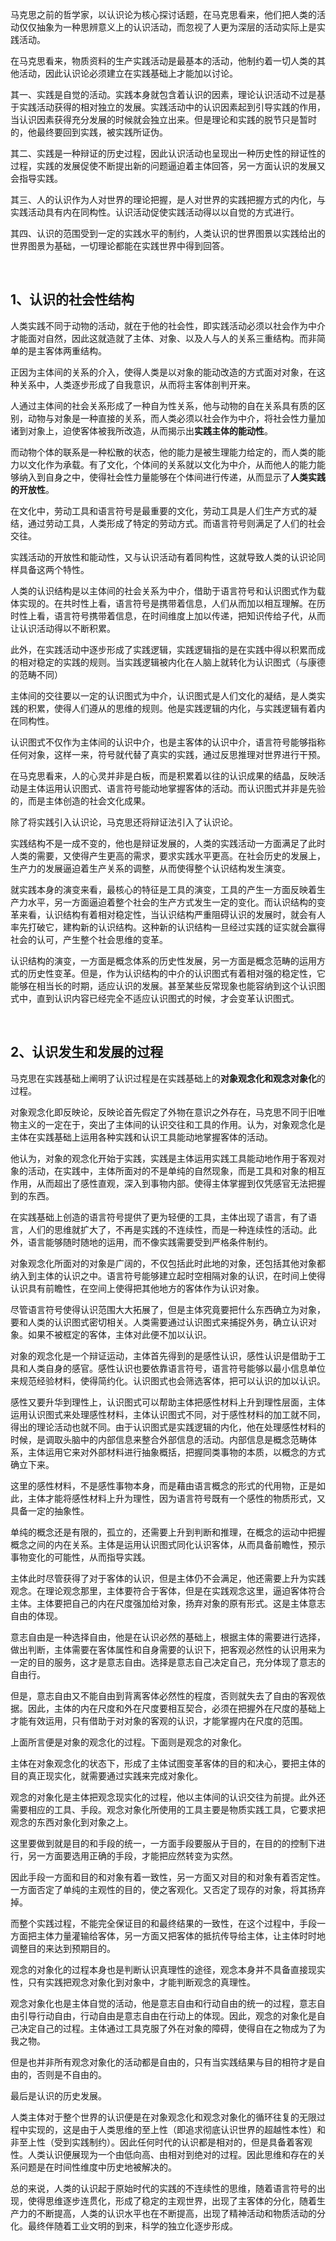 <p>马克思之前的哲学家，以认识论为核心探讨话题，在马克思看来，他们把人类的活动仅仅抽象为一种思辨意义上的认识活动，而忽视了人更为深层的活动实际上是实践活动。</p><p>在马克思看来，物质资料的生产实践活动是最基本的活动，他制约着一切人类的其他活动，因此认识论必须建立在实践基础上才能加以讨论。</p><p>其一、实践是自觉的活动。实践本身就包含着认识的因素，理论认识活动不过是基于实践活动获得的相对独立的发展。实践活动中的认识因素起到引导实践的作用，当认识因素获得充分发展的时候就会独立出来。但是理论和实践的脱节只是暂时的，他最终要回到实践，被实践所证伪。</p><p>其二、实践是一种辩证的历史过程，因此认识活动也呈现出一种历史性的辩证性的过程，实践的发展促使不断提出新的问题逼迫着主体回答，另一方面认识的发展又会指导实践。</p><p>其三、人的认识作为人对世界的理论把握，是人对世界的实践把握方式的内化，与实践活动具有内在同构性。认识活动促使实践活动得以以自觉的方式进行。</p><p>其四、认识的范围受到一定的实践水平的制约，人类认识的世界图景以实践给出的世界图景为基础，一切理论都能在实践世界中得到回答。</p><p class="ztext-empty-paragraph"><br/></p><h2>1、认识的社会性结构</h2><p>人类实践不同于动物的活动，就在于他的社会性，即实践活动必须以社会作为中介才能面对自然，因此这就造就了主体、对象、以及人与人的关系三重结构。而非简单的是主客体两重结构。</p><p>正因为主体间的关系的介入，使得人类是以对象的能动改造的方式面对对象，在这种关系中，人类逐步形成了自我意识，从而将主客体剖判开来。</p><p>人通过主体间的社会关系形成了一种自为性关系，他与动物的自在关系具有质的区别，动物与对象是一种直接的关系，而人类必须以社会作为中介，将社会性力量加诸到对象上，迫使客体被我所改造，从而揭示出<b>实践主体的能动性</b>。</p><p>而动物个体的联系是一种松散的状态，他的能力是被生理能力给定的，而人类的能力以文化作为承载。有了文化，个体间的关系就以文化为中介，从而他人的能力能够纳入到自身之中，使得社会性力量能够在个体间进行传递，从而显示了<b>人类实践的开放性</b>。</p><p>在文化中，劳动工具和语言符号是最重要的文化，劳动工具是人们生产方式的凝结，通过劳动工具，人类形成了特定的劳动方式。而语言符号则满足了人们的社会交往。</p><p>实践活动的开放性和能动性，又与认识活动有着同构性，这就导致人类的认识论同样具备这两个特性。</p><p>人类的认识结构是以主体间的社会关系为中介，借助于语言符号和认识图式作为载体实现的。在共时性上看，语言符号是携带着信息，人们从而加以相互理解。在历时性上看，语言符号携带着信息，在时间维度上加以传递，把知识传给子代，从而让认识活动得以不断积累。</p><p>此外，在实践活动中逐步形成了实践逻辑，实践逻辑指的是在实践中得以积累而成的相对稳定的实践的规则。当实践逻辑被内化在人脑上就转化为认识图式（与康德的范畴不同）</p><p>主体间的交往要以一定的认识图式为中介，认识图式是人们文化的凝结，是人类实践的积累，使得人们遵从的思维的规则。他是实践逻辑的内化，与实践逻辑有着内在同构性。</p><p>认识图式不仅作为主体间的认识中介，也是主客体的认识中介，语言符号能够指称任何对象，这样一来，符号就代替了真实的实践，通过反思推理对世界进行干预。</p><p>在马克思看来，人的心灵并非是白板，而是积累着以往的认识成果的结晶，反映活动是主体运用认识图式、语言符号能动地掌握客体的活动。而认识图式并非是先验的，而是主体创造的社会文化成果。</p><p>除了将实践引入认识论，马克思还将辩证法引入了认识论。</p><p>实践结构不是一成不变的，他也是辩证发展的，人类的实践活动一方面满足了此时人类的需要，又使得产生更高的需求，要求实践水平更高。在社会历史的发展上，生产力的发展逼迫着生产关系的调整，从而使得整个认识结构发生演变。</p><p>就实践本身的演变来看，最核心的特征是工具的演变，工具的产生一方面反映着生产力水平，另一方面逼迫着整个社会的生产方式发生一定的变化。而认识结构的变革来看，认识结构有着相对稳定性，当认识结构严重阻碍认识的发展时，就会有人率先打破它，建构新的认识结构。这种新的认识结构一旦经过实践的证实就会赢得社会的认可，产生整个社会思维的变革。</p><p>认识结构的演变，一方面是概念体系的历史性发展，另一方面是概念范畴的运用方式的历史性变革。但是，作为认识结构的中介的认识图式有着相对强的稳定性，它能够在相当长的时期，适应认识的发展。甚至某些反常现象也能容纳到这个认识图式中，直到认识内容已经完全不适应认识图式的时候，才会变革认识图式。</p><p class="ztext-empty-paragraph"><br/></p><h2>2、认识发生和发展的过程</h2><p>马克思在实践基础上阐明了认识过程是在实践基础上的<b>对象观念化和观念对象化</b>的过程。</p><p>对象观念化即反映论，反映论首先假定了外物在意识之外存在，马克思不同于旧唯物主义的一定在于，突出了主体间的认识交往和工具的作用。认为，对象观念化是主体在实践基础上运用各种实践和认识工具能动地掌握客体的活动。</p><p>他认为，对象的观念化开始于实践，实践是主体运用实践工具能动地作用于客观对象的活动，在实践中，主体所面对的不是单纯的自然现象，而是工具和对象的相互作用，从而超出了感性直观，深入到事物内部。使得主体掌握到仅凭感官无法把握到的东西。</p><p>在实践基础上创造的语言符号提供了更为轻便的工具，主体出现了语言，有了语言，人们的思维就扩大了，不再是实践的不连续性，而是一种连续性的活动。此外，语言能够随时随地的运用，而不像实践需要受到严格条件制约。</p><p>对象观念化所面对的对象是广阔的，不仅包括此时此地的对象，还包括其他对象都纳入到主体的认识之中。语言符号能够建立起时空相隔对象的认识，在时间上使得认识具有前瞻性，在空间上使得把其他地方的客体作为认识对象。</p><p>尽管语言符号使得认识范围大大拓展了，但是主体究竟要把什么东西确立为对象，要和人类的认识图式密切相关。人类需要通过认识图式来捕捉外务，确立认识对象。如果不被框定的客体，主体对此便不加以认识。</p><p>对象的观念化是一个辩证运动，主体首先得到的是感性认识，感性认识是借助于工具和人类自身的感官。感性认识也要依靠语言符号，语言符号能够以最小信息单位来规范经验材料，使得简约化。认识图式也会筛选客体，把可以认识的加以认识。</p><p>感性又要升华到理性上，认识图式可以帮助主体把感性材料上升到理性层面，主体运用认识图式来处理感性材料，主体认识图式不同，对于感性材料的加工就不同，得出的理论活动也就不同。由于认识图式是实践逻辑的内化，他在处理感性材料的时候，是调取头脑中的内部信息来整合外部信息的活动。内部信息是概念范畴体系，主体运用它来对外部材料进行抽象概括，把握同类事物的本质，以概念的方式确立下来。</p><p>这里的感性材料，不是感性事物本身，而是藉由语言概念的形式的代用物，正是如此，主体才能将感性材料上升为理性，因为语言符号既有一个感性的物质形式，又具备一定的抽象性。</p><p>单纯的概念还是有限的，孤立的，还需要上升到判断和推理，在概念的运动中把握概念之间的内在关系。主体是运用认识图式同化认识客体，从而具备前瞻性，预示事物变化的可能性，从而指导实践。</p><p>主体此时尽管获得了对于客体的认识，但是主体仍不会满足，他还需要上升为实践观念。在理论观念那里，主体要符合于客体，但是在实践观念这里，逼迫客体符合主体。主体要把自己的内在尺度强加给对象，扬弃对象的原有形式。这是主体意志自由的体现。</p><p>意志自由是一种选择自由，他是在认识必然的基础上，根据主体的需要进行选择，做出判断，主体需要在客体属性和自身需要的认识下，把客观必然性的认识用来为一定的目的服务，这才是意志自由。选择是意志自己决定自己，充分体现了意志的自由行。</p><p>但是，意志自由又不能自由到背离客体必然性的程度，否则就失去了自由的客观依据。因此，主体的内在尺度和外在尺度要相互契合，必须在把握外在尺度的基础上才能有效运用，只有借助于对对象的客观的认识，才能掌握内在尺度的范围。</p><p>上面所言便是对象的观念化的过程。下面则是观念的对象化。</p><p>主体在对象观念化的状态下，形成了主体试图变革客体的目的和决心，要把主体的目的真正现实化，就需要通过实践来完成对象化。</p><p>观念的对象化是主体把观念现实化的过程，他以主体间的认识交往为前提。此外还需要相应的工具、手段。观念对象化所使用的工具主要是物质实践工具，它要求把观念的东西对象化到对象之上。</p><p>这里要做到就是目的和手段的统一，一方面手段要服从于目的，在目的的控制下进行，另一方面要选用正确的手段，才能把应然转变为实然。</p><p>因此手段一方面和目的和对象有着一致性，另一方面又对目的和对象有着否定性。一方面否定了单纯的主观性的目的，使之客观化。又否定了现存的对象，将其扬弃掉。</p><p>而整个实践过程，不能完全保证目的和最终结果的一致性，在这个过程中，手段一方面把主体力量灌输给客体，另一方面又把客体的抵抗传导给主体，让主体时时地调整目的来达到预期目的。</p><p>观念的对象化的过程本身也是判断认识真理性的途径，观念本身并不具备直接现实性，只有实践把观念对象化到对象中，才能判断观念的真理性。</p><p>观念对象化也是主体自觉的活动，他是意志自由和行动自由的统一的过程，意志自由引导行动自由，行动自由是意志自由在行动上的体现。因此，观念的对象化是自己决定自己的过程。主体通过工具克服了外在对象的障碍，使得自在之物成为了为我之物。</p><p>但是也并非所有观念对象化的活动都是自由的，只有当实践结果与目的相符才是自由的，否则是不自由的。</p><p>最后是认识的历史发展。</p><p>人类主体对于整个世界的认识便是在对象观念化和观念对象化的循环往复的无限过程中实现的，这是由于人类思维的至上性（即追求彻底认识世界的超越性本性）和非至上性（受到实践制约）。因此任何时代的认识都是相对的，但是具备着客观性。人类认识便展现为一个由低向高、由相对到绝对的过程。因此思维和存在的关系问题是在时间性维度中历史地被解决的。</p><p>总的来说，人类的认识起于原始时代的实践的不连续性的思维，随着语言符号的出现，使得思维逐步连贯化，形成了稳定的主观世界，出现了主客体的分化，随着生产力的不断提高，人类的认识水平也在不断提高，出现了精神活动和物质活动的分化。最终伴随着工业文明的到来，科学的独立化逐步形成。</p><p></p><p></p><p></p>